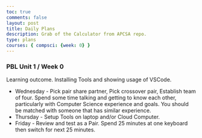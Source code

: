 ```yaml
---
toc: true
comments: false
layout: post
title: Daily Plans
description: Grab of the Calculator from APCSA repo.
type: plans
courses: { compsci: {week: 0} }
---
```


### PBL Unit 1 / Week 0
Learning outcome.  Installing Tools and showing usage of VSCode.
- Wednesday - Pick pair share partner, Pick crossover pair, Establish team of four.  Spend some time talking and getting to know each other, particularly with Computer Science experience and goals.  You should be matched with someone that has similar experience.
- Thursday - Setup Tools on laptop and/or Cloud Computer.
- Friday - Review and test as a Pair. Spend 25 minutes at one keyboard then switch for next 25 minutes.

